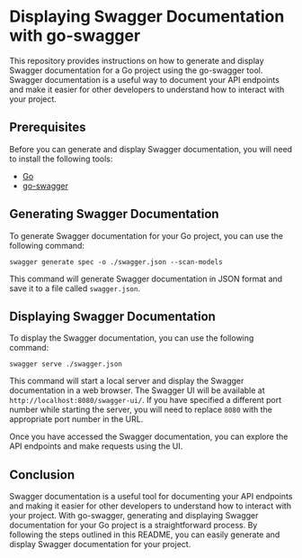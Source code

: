 # Displaying Swagger Documentation with go-swagger

This repository provides instructions on how to generate and display Swagger documentation for a Go project using the go-swagger tool. Swagger documentation is a useful way to document your API endpoints and make it easier for other developers to understand how to interact with your project.

## Prerequisites

Before you can generate and display Swagger documentation, you will need to install the following tools:

- [Go](https://golang.org/doc/install)
- [go-swagger](https://github.com/go-swagger/go-swagger)

## Generating Swagger Documentation

To generate Swagger documentation for your Go project, you can use the following command:

```
swagger generate spec -o ./swagger.json --scan-models
```

This command will generate Swagger documentation in JSON format and save it to a file called `swagger.json`.

## Displaying Swagger Documentation

To display the Swagger documentation, you can use the following command:

```
swagger serve ./swagger.json
```

This command will start a local server and display the Swagger documentation in a web browser. The Swagger UI will be available at `http://localhost:8080/swagger-ui/`. If you have specified a different port number while starting the server, you will need to replace `8080` with the appropriate port number in the URL.

Once you have accessed the Swagger documentation, you can explore the API endpoints and make requests using the UI.

## Conclusion

Swagger documentation is a useful tool for documenting your API endpoints and making it easier for other developers to understand how to interact with your project. With go-swagger, generating and displaying Swagger documentation for your Go project is a straightforward process. By following the steps outlined in this README, you can easily generate and display Swagger documentation for your project.
